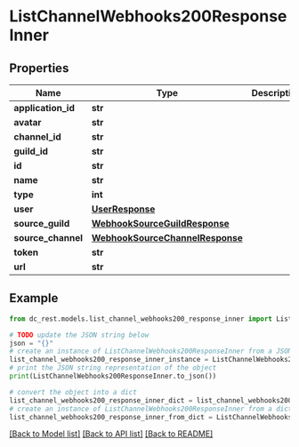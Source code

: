 # ListChannelWebhooks200ResponseInner


## Properties

Name | Type | Description | Notes
------------ | ------------- | ------------- | -------------
**application_id** | **str** |  | [optional] 
**avatar** | **str** |  | [optional] 
**channel_id** | **str** |  | [optional] 
**guild_id** | **str** |  | [optional] 
**id** | **str** |  | 
**name** | **str** |  | 
**type** | **int** |  | 
**user** | [**UserResponse**](UserResponse.md) |  | [optional] 
**source_guild** | [**WebhookSourceGuildResponse**](WebhookSourceGuildResponse.md) |  | [optional] 
**source_channel** | [**WebhookSourceChannelResponse**](WebhookSourceChannelResponse.md) |  | [optional] 
**token** | **str** |  | [optional] 
**url** | **str** |  | [optional] 

## Example

```python
from dc_rest.models.list_channel_webhooks200_response_inner import ListChannelWebhooks200ResponseInner

# TODO update the JSON string below
json = "{}"
# create an instance of ListChannelWebhooks200ResponseInner from a JSON string
list_channel_webhooks200_response_inner_instance = ListChannelWebhooks200ResponseInner.from_json(json)
# print the JSON string representation of the object
print(ListChannelWebhooks200ResponseInner.to_json())

# convert the object into a dict
list_channel_webhooks200_response_inner_dict = list_channel_webhooks200_response_inner_instance.to_dict()
# create an instance of ListChannelWebhooks200ResponseInner from a dict
list_channel_webhooks200_response_inner_from_dict = ListChannelWebhooks200ResponseInner.from_dict(list_channel_webhooks200_response_inner_dict)
```
[[Back to Model list]](../README.md#documentation-for-models) [[Back to API list]](../README.md#documentation-for-api-endpoints) [[Back to README]](../README.md)


